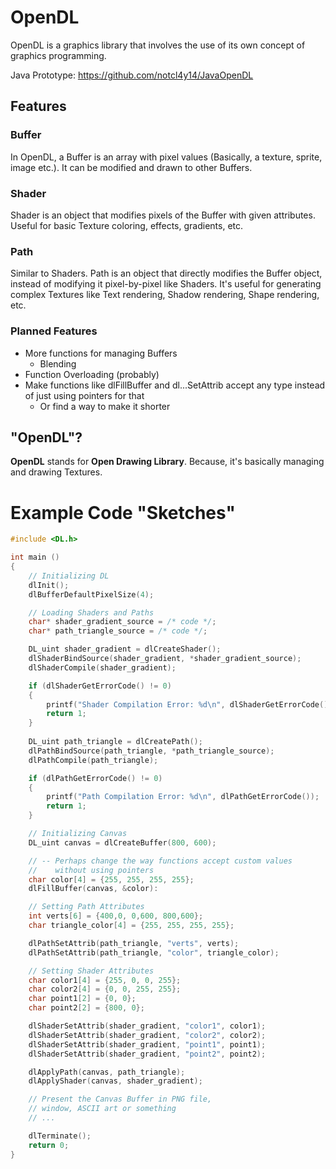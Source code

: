 # OpenDL

OpenDL is a graphics library that involves the use of its own concept of graphics programming.

Java Prototype: https://github.com/notcl4y14/JavaOpenDL

## Features

### Buffer

In OpenDL, a Buffer is an array with pixel values (Basically, a texture, sprite, image etc.). It can be modified and drawn to other Buffers.

### Shader

Shader is an object that modifies pixels of the Buffer with given attributes. Useful for basic Texture coloring, effects, gradients, etc.

### Path

Similar to Shaders. Path is an object that directly modifies the Buffer object, instead of modifying it pixel-by-pixel like Shaders. It's useful for generating complex Textures like Text rendering, Shadow rendering, Shape rendering, etc.

### Planned Features

- More functions for managing Buffers
	+ Blending
- Function Overloading (probably)
- Make functions like dlFillBuffer and dl...SetAttrib accept any type instead of just using pointers for that
	+ Or find a way to make it shorter

## "OpenDL"?

**OpenDL** stands for **Open Drawing Library**. Because, it's basically managing and drawing Textures.

# Example Code "Sketches"

```c
#include <DL.h>

int main ()
{
	// Initializing DL
	dlInit();
	dlBufferDefaultPixelSize(4);

	// Loading Shaders and Paths
	char* shader_gradient_source = /* code */;
	char* path_triangle_source = /* code */;

	DL_uint shader_gradient = dlCreateShader();
	dlShaderBindSource(shader_gradient, *shader_gradient_source);
	dlShaderCompile(shader_gradient);

	if (dlShaderGetErrorCode() != 0)
	{
		printf("Shader Compilation Error: %d\n", dlShaderGetErrorCode());
		return 1;
	}
	
	DL_uint path_triangle = dlCreatePath();
	dlPathBindSource(path_triangle, *path_triangle_source);
	dlPathCompile(path_triangle);

	if (dlPathGetErrorCode() != 0)
	{
		printf("Path Compilation Error: %d\n", dlPathGetErrorCode());
		return 1;
	}

	// Initializing Canvas
	DL_uint canvas = dlCreateBuffer(800, 600);

	// -- Perhaps change the way functions accept custom values
	//    without using pointers
	char color[4] = {255, 255, 255, 255};
	dlFillBuffer(canvas, &color):

	// Setting Path Attributes
	int verts[6] = {400,0, 0,600, 800,600};
	char triangle_color[4] = {255, 255, 255, 255};

	dlPathSetAttrib(path_triangle, "verts", verts);
	dlPathSetAttrib(path_triangle, "color", triangle_color);

	// Setting Shader Attributes
	char color1[4] = {255, 0, 0, 255};
	char color2[4] = {0, 0, 255, 255};
	char point1[2] = {0, 0};
	char point2[2] = {800, 0};

	dlShaderSetAttrib(shader_gradient, "color1", color1);
	dlShaderSetAttrib(shader_gradient, "color2", color2);
	dlShaderSetAttrib(shader_gradient, "point1", point1);
	dlShaderSetAttrib(shader_gradient, "point2", point2);

	dlApplyPath(canvas, path_triangle);
	dlApplyShader(canvas, shader_gradient);

	// Present the Canvas Buffer in PNG file,
	// window, ASCII art or something
	// ...

	dlTerminate();
	return 0;
}
```